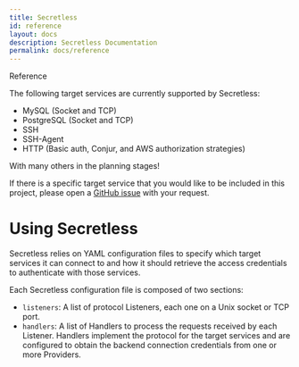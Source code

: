 ```yaml
---
title: Secretless
id: reference
layout: docs
description: Secretless Documentation
permalink: docs/reference
---
```


<p class="card-heading">Reference</p>

The following target services are currently supported by Secretless:

- MySQL (Socket and TCP)
- PostgreSQL (Socket and TCP)
- SSH
- SSH-Agent
- HTTP (Basic auth, Conjur, and AWS authorization strategies)

With many others in the planning stages!

If there is a specific target service that you would like to be included in this project, please open a [GitHub issue](https://github.com/conjurinc/secretless/issues) with your request.

# Using Secretless

Secretless relies on YAML configuration files to specify which target services it can connect to and how it should retrieve the access credentials to authenticate with those services.

Each Secretless configuration file is composed of two sections:

* `listeners`: A list of protocol Listeners, each one on a Unix socket or TCP port.
* `handlers`: A list of Handlers to process the requests received by each Listener. Handlers implement the protocol for the target services and are configured to obtain the backend connection credentials from one or more Providers.
